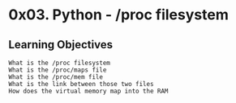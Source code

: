 # 0x03. Python - /proc filesystem
## Learning Objectives

    What is the /proc filesystem
    What is the /proc/maps file
    What is the /proc/mem file
    What is the link between those two files
    How does the virtual memory map into the RAM

